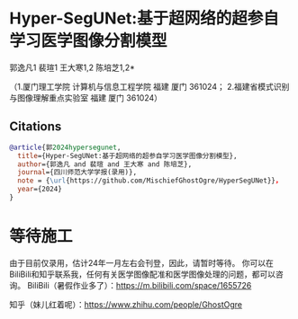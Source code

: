 # Hyper-SegUNet:基于超网络的超参自学习医学图像分割模型
郭逸凡1 裴瑄1 王大寒1,2 陈培芝1,2* 

（1.厦门理工学院 计算机与信息工程学院 福建 厦门 361024； 2.福建省模式识别与图像理解重点实验室 福建 厦门 361024）

## Citations

```bibtex
@article{郭2024hypersegunet,
  title={Hyper-SegUNet:基于超网络的超参自学习医学图像分割模型},
  author={郭逸凡 and 裴瑄 and 王大寒 and 陈培芝},
  journal={四川师范大学学报(录用)},
  note = {\url{https://github.com/MischiefGhostOgre/HyperSegUNet}}，
  year={2024}
}
```
# 等待施工
由于目前仅录用，估计24年一月左右会刊登，因此，请暂时等待。
你可以在BiliBili和知乎联系我，任何有关医学图像配准和医学图像处理的问题，都可以咨询。
BiliBili（暑假作业多了）：https://m.bilibili.com/space/1655726

知乎（妹儿红着呢）：https://www.zhihu.com/people/GhostOgre
